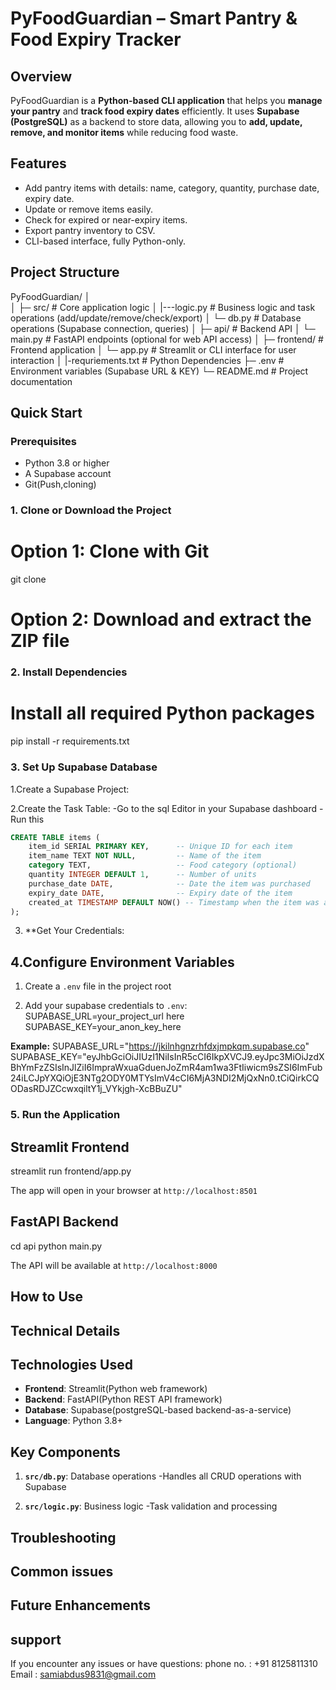 # PyFoodGuardian – Smart Pantry & Food Expiry Tracker

## Overview
PyFoodGuardian is a **Python-based CLI application** that helps you **manage your pantry** and **track food expiry dates** efficiently. It uses **Supabase (PostgreSQL)** as a backend to store data, allowing you to **add, update, remove, and monitor items** while reducing food waste.

## Features
- Add pantry items with details: name, category, quantity, purchase date, expiry date.
- Update or remove items easily.
- Check for expired or near-expiry items.
- Export pantry inventory to CSV.
- CLI-based interface, fully Python-only.   

## Project Structure

PyFoodGuardian/
│    
│
├─ src/                    # Core application logic
│   |---logic.py            # Business logic and task operations (add/update/remove/check/export)
│   └─ db.py               # Database operations (Supabase connection, queries)
│
├─ api/                    # Backend API
│   └─ main.py             # FastAPI endpoints (optional for web API access)
│
├─ frontend/               # Frontend application
│   └─ app.py              # Streamlit or CLI interface for user interaction
│
|-requriements.txt         # Python Dependencies
├─ .env                   # Environment variables (Supabase URL & KEY)
└─ README.md               # Project documentation

## Quick Start

### Prerequisites

- Python 3.8 or higher
- A Supabase account
- Git(Push,cloning)

### 1. Clone or Download the Project

# Option 1: Clone with Git
git clone <repository-url>

# Option 2: Download and extract the ZIP file

### 2. Install Dependencies

# Install all required Python packages
pip install -r requirements.txt

### 3. Set Up Supabase Database

1.Create a Supabase Project:

2.Create the Task Table:
-Go to the sql Editor in your Supabase dashboard
-Run this



```sql
CREATE TABLE items (
    item_id SERIAL PRIMARY KEY,      -- Unique ID for each item
    item_name TEXT NOT NULL,         -- Name of the item
    category TEXT,                   -- Food category (optional)
    quantity INTEGER DEFAULT 1,      -- Number of units
    purchase_date DATE,              -- Date the item was purchased
    expiry_date DATE,                -- Expiry date of the item
    created_at TIMESTAMP DEFAULT NOW() -- Timestamp when the item was added
);

```
3. **Get Your Credentials:

## 4.Configure Environment Variables

1. Create a `.env` file in the project root

2. Add your supabase credentials to `.env`:
SUPABASE_URL=your_project_url here
SUPABASE_KEY=your_anon_key_here

**Example:**
SUPABASE_URL="https://jkilnhgnzrhfdxjmpkqm.supabase.co"
SUPABASE_KEY="eyJhbGciOiJIUzI1NiIsInR5cCI6IkpXVCJ9.eyJpc3MiOiJzdXBhYmFzZSIsInJlZiI6ImpraWxuaGduenJoZmR4am1wa3FtIiwicm9sZSI6ImFub24iLCJpYXQiOjE3NTg2ODY0MTYsImV4cCI6MjA3NDI2MjQxNn0.tCiQirkCQODasRDJZCcwxqiltY1j_VYkjgh-XcBBuZU"

### 5. Run the Application

## Streamlit Frontend
streamlit run frontend/app.py

The app will open in your browser at `http://localhost:8501`


## FastAPI Backend

cd api
python main.py

The API will be available at `http://localhost:8000`

## How to Use

## Technical Details 

## Technologies Used

- **Frontend**: Streamlit(Python web framework)
- **Backend**: FastAPI(Python REST API framework)
- **Database**: Supabase(postgreSQL-based backend-as-a-service)
- **Language**: Python 3.8+


## Key Components

1. **`src/db.py`**: Database operations 
    -Handles all CRUD operations with Supabase

2. **`src/logic.py`**: Business logic 
    -Task validation and processing

## Troubleshooting

## Common issues

## Future Enhancements

## support

If you encounter any issues or have questions:
phone no. : +91 8125811310
Email : samiabdus9831@gmail.com


